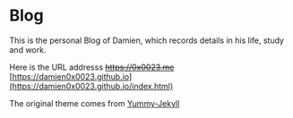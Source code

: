 # Blog

This is the personal Blog of Damien, which records details in his life, study and work.

Here is the URL addresss ~~https://0x0023.me~~ [https://damien0x0023.github.io](https://damien0x0023.github.io/index.html)

The original theme comes from [Yummy-Jekyll](https://github.com/DONGChuan/Yummy-Jekyll)
